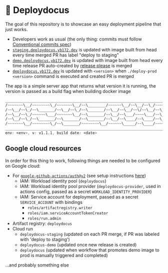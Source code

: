 # 🦕 Deploydocus 

The goal of this repository is to showcase an easy deployment pipeline that just works.

 * Developers work as usual (the only thing: commits must follow [Conventional commits spec](https://www.conventionalcommits.org/en/v1.0.0/))
 * [`staging.deploydocus.yb172.dev`](http://staging.deploydocus.yb172.dev) is updated with image built from head every time merged PR has label "deploy to staging"
 * [`demo.deploydocus.yb172.dev`](http://demo.deploydocus.yb172.dev) is updated with image built from head every time release PR auto-created by [release please](https://github.com/googleapis/release-please-action) is merged
 * [`deploydocus.yb172.dev`](http://deploydocus.yb172.dev) is updated with `<version>` when `./deploy-prod <version>` command is executed and created PR is merged

The app is a simple server app that returns what version it is running, the version is passed as a build flag when building docker image

```css
_________________________________________________________________________________________________________________________
/~~~~~~~\__/~~~~~~~~\_/~~~~~~~\__/~~\________/~~~~~~\__/~~\__/~~\_/~~~~~~~\___/~~~~~~\___/~~~~~~\__/~~\__/~~\__/~~~~~~\__
/~~\__/~~\_/~~\_______/~~\__/~~\_/~~\_______/~~\__/~~\__/~~\/~~\__/~~\__/~~\_/~~\__/~~\_/~~\__/~~\_/~~\__/~~\_/~~\_______
/~~\__/~~\_/~~~~~~\___/~~~~~~~\__/~~\_______/~~\__/~~\___/~~~~\___/~~\__/~~\_/~~\__/~~\_/~~\_______/~~\__/~~\__/~~~~~~\__
/~~\__/~~\_/~~\_______/~~\_______/~~\_______/~~\__/~~\____/~~\____/~~\__/~~\_/~~\__/~~\_/~~\__/~~\_/~~\__/~~\_______/~~\_
/~~~~~~~\__/~~~~~~~~\_/~~\_______/~~~~~~~~\__/~~~~~~\_____/~~\____/~~~~~~~\___/~~~~~~\___/~~~~~~\___/~~~~~~\___/~~~~~~\__
_________________________________________________________________________________________________________________________
env: <env>, v: v1.1.1, build date: <date>
```

## Google cloud resources

In order for this thing to work, following things are needed to be configured on Google cloud:
 * For [`google-github-actions/auth@v2`](https://github.com/google-github-actions/auth) (see setup instructions [here](https://github.com/google-github-actions/auth?tab=readme-ov-file#preferred-direct-workload-identity-federation))
   * IAM: Workload identity pool (`deploydocus`)
   * IAM: Workload identity pool provider (`deploydocus-provider`, used in actions config, passed as a secret `WORKLOAD_IDENTITY_PROVIDER`)
   * IAM: Service account for deployment, passed as a secret `SERVICE_ACCOUNT` with bindings
     * `roles/artifactregistry.writer`
     * `roles/iam.serviceAccountTokenCreator`
     * `roles/run.admin`
 * Artifact registry: `deploydocus`
 * Cloud run
   * `deploydocus-staging` (updated on each PR merge, if PR was labeled with 'deploy to staging')
   * `deploydocus-demo` (updated once new release is created)
   * `deploydocus` (updated when workflow that promotes demo image to prod is manually triggered and completed)

...and probably something else
